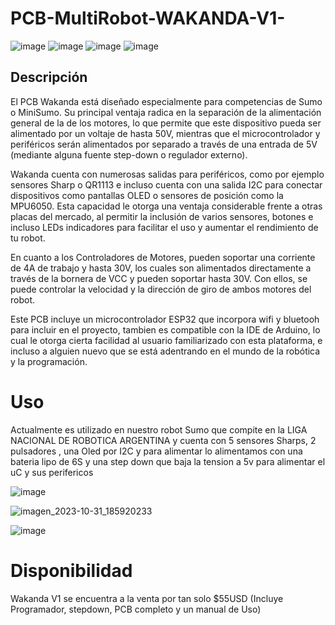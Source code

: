 # PCB-MultiRobot-WAKANDA-V1-


![image](https://github.com/BoverGroup/PCB-MultiRobot-WAKANDA-V1-/assets/144978109/ab0950ed-4cd9-4a7b-902f-fa8bb43f2a4f)
![image](https://github.com/BoverGroup/PCB-MultiRobot-WAKANDA-V1-/assets/144978109/c677837a-8cf3-4f74-9401-6dc6763fcf90)
![image](https://github.com/BoverGroup/PCB-MultiRobot-WAKANDA-V1-/assets/144978109/034e5689-9435-410f-bdcd-a6544123a888)
![image](https://github.com/BoverGroup/PCB-MultiRobot-WAKANDA-V1-/assets/144978109/e5eabdf8-448d-43cc-a0cb-d837a147eff8)

## Descripción

El PCB Wakanda está diseñado especialmente para competencias de Sumo o MiniSumo. Su principal ventaja radica en la separación de la alimentación general de la de los motores, lo que permite que este dispositivo pueda ser alimentado por un voltaje de hasta 50V, mientras que el microcontrolador y periféricos serán alimentados por separado a través de una entrada de 5V (mediante alguna fuente step-down o regulador externo).

Wakanda cuenta con numerosas salidas para periféricos, como por ejemplo sensores Sharp o QR1113 e incluso cuenta con una salida I2C para conectar dispositivos como pantallas OLED o sensores de posición como la MPU6050. Esta capacidad le otorga una ventaja considerable frente a otras placas del mercado, al permitir la inclusión de varios sensores, botones e incluso LEDs indicadores para facilitar el uso y aumentar el rendimiento de tu robot.

En cuanto a los Controladores de Motores, pueden soportar una corriente de 4A de trabajo y hasta 30V, los cuales son alimentados directamente a través de la bornera de VCC y pueden soportar hasta 30V. Con ellos, se puede controlar la velocidad y la dirección de giro de ambos motores del robot.

Este PCB incluye un microcontrolador ESP32 que incorpora wifi y bluetooh para incluir en el proyecto, tambien es compatible con la IDE de Arduino, lo cual le otorga cierta facilidad al usuario familiarizado con esta plataforma, e incluso a alguien nuevo que se está adentrando en el mundo de la robótica y la programación.

# Uso

Actualmente es utilizado en nuestro robot Sumo que compite en la LIGA NACIONAL DE ROBOTICA ARGENTINA y cuenta con 5 sensores Sharps, 2 pulsadores , una Oled por I2C y para alimentar lo alimentamos con una bateria lipo de 6S y una step down que baja la tension a 5v para alimentar el uC y sus perifericos


![image](https://github.com/BoverGroup/PCB-MultiRobot-WAKANDA-V1-/assets/144978109/f34d92aa-e070-4c4c-a684-9a11eefcbbdd)

![imagen_2023-10-31_185920233](https://github.com/BoverGroup/PCB-MultiRobot-WAKANDA-V1-/assets/144978109/d9268416-c31c-4bfb-b581-a4e28024891b)

![image](https://github.com/BoverGroup/PCB-MultiRobot-WAKANDA-V1-/assets/144978109/eba73c04-7e44-448d-b974-02a878d2ca09)

# Disponibilidad
Wakanda V1 se encuentra a la venta por tan solo $55USD (Incluye Programador, stepdown, PCB completo y un manual de Uso)
